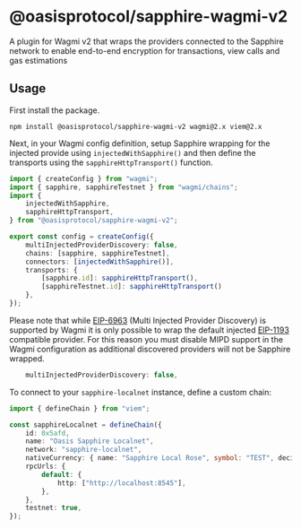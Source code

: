 # @oasisprotocol/sapphire-wagmi-v2

A plugin for Wagmi v2 that wraps the providers connected to the Sapphire network to enable end-to-end encryption for transactions, view calls and gas
estimations

## Usage

First install the package.

```
npm install @oasisprotocol/sapphire-wagmi-v2 wagmi@2.x viem@2.x
```

Next, in your Wagmi config definition, setup Sapphire wrapping for the injected
provide using `injectedWithSapphire()` and then define the transports using the
`sapphireHttpTransport()` function.

```typescript
import { createConfig } from "wagmi";
import { sapphire, sapphireTestnet } from "wagmi/chains";
import {
	injectedWithSapphire,
	sapphireHttpTransport,
} from "@oasisprotocol/sapphire-wagmi-v2";

export const config = createConfig({
	multiInjectedProviderDiscovery: false,
	chains: [sapphire, sapphireTestnet],
	connectors: [injectedWithSapphire()],
	transports: {
		[sapphire.id]: sapphireHttpTransport(),
		[sapphireTestnet.id]: sapphireHttpTransport()
	},
});
```

Please note that while [EIP-6963] (Multi Injected Provider Discovery) is
supported by Wagmi it is only possible to wrap the default injected [EIP-1193]
compatible provider. For this reason you must disable MIPD support in the
Wagmi configuration as additional discovered providers will not be Sapphire
wrapped.

```typescript
    multiInjectedProviderDiscovery: false,
```

[EIP-6963]: https://eips.ethereum.org/EIPS/eip-6963
[EIP-1193]: https://eips.ethereum.org/EIPS/eip-1193


To connect to your `sapphire-localnet` instance, define a custom chain:

```typescript
import { defineChain } from "viem";

const sapphireLocalnet = defineChain({
	id: 0x5afd,
	name: "Oasis Sapphire Localnet",
	network: "sapphire-localnet",
	nativeCurrency: { name: "Sapphire Local Rose", symbol: "TEST", decimals: 18 },
	rpcUrls: {
		default: {
			http: ["http://localhost:8545"],
		},
	},
	testnet: true,
});
```
